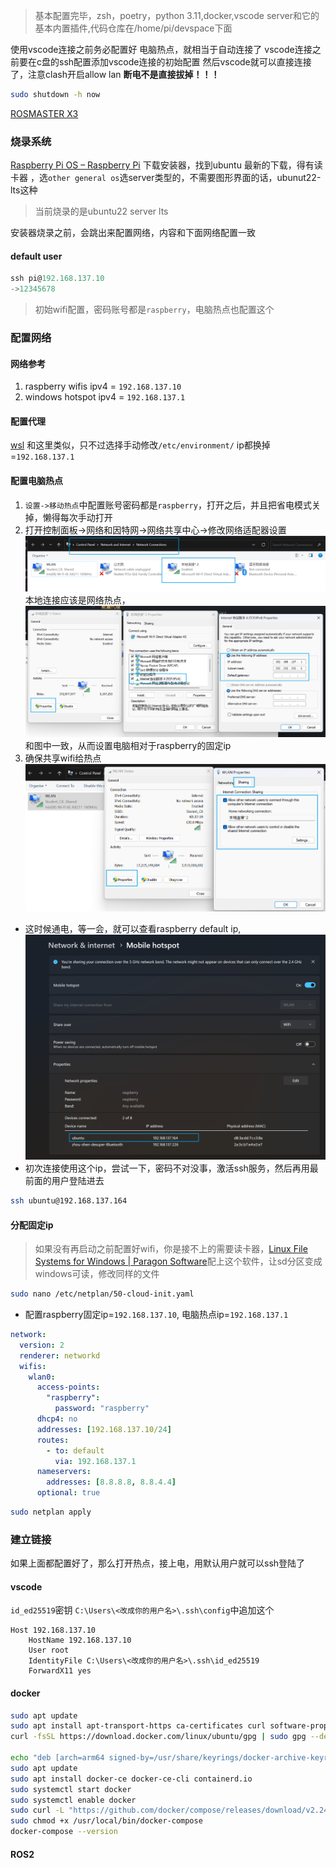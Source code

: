> 基本配置完毕，zsh，poetry，python 3.11,docker,vscode server和它的基本内置插件,代码仓库在/home/pi/devspace下面


使用vscode连接之前务必配置好 电脑热点，就相当于自动连接了
vscode连接之前要在c盘的ssh配置添加vscode连接的初始配置
然后vscode就可以直接连接了，注意clash开启allow lan
**断电不是直接拔掉！！！**

```bash
sudo shutdown -h now
```

[ROSMASTER X3](https://www.yahboom.com/study/ROSMASTER-X3)

### 烧录系统

[Raspberry Pi OS – Raspberry Pi](https://www.raspberrypi.com/software/)
下载安装器，找到ubuntu 最新的下载，得有读卡器
，选`other general os`选server类型的，不需要图形界面的话，ubunut22-lts这种

> 当前烧录的是ubuntu22 server lts

安装器烧录之前，会跳出来配置网络，内容和下面网络配置一致

#### default user

```powershell
ssh pi@192.168.137.10
->12345678
```

> 初始wifi配置，密码账号都是`raspberry`，电脑热点也配置这个

### 配置网络

#### 网络参考

1. raspberry wifis ipv4 = `192.168.137.10`
2. windows hotspot ipv4 = `192.168.137.1`

#### 配置代理

[wsl](docs/OS/Ubuntu/wsl#proxy) 和这里类似，只不过选择手动修改`/etc/environment/`
ip都换掉=`192.168.137.1`

#### 配置电脑热点

1. `设置->移动热点`中配置账号密码都是`raspberry`，打开之后，并且把省电模式关掉，懒得每次手动打开
2. 打开控制面板->网络和因特网->网络共享中心->修改网络适配器设置
   ![../../../assets/Pasted_image_20240308163716.png](../../../assets/Pasted_image_20240308163716.png)本地连接应该是网络热点，![../../../assets/Pasted_image_20240308163830.png](../../../assets/Pasted_image_20240308163830.png)
   和图中一致，从而设置电脑相对于raspberry的固定ip
3. 确保共享wifi给热点
   ![../../../assets/Pasted_image_20240308164303.png](../../../assets/Pasted_image_20240308164303.png)

- 这时候通电，等一会，就可以查看raspberry default ip,
  ![../../../assets/Pasted_image_20240308162607.png](../../../assets/Pasted_image_20240308162607.png)
- 初次连接使用这个ip，尝试一下，密码不对没事，激活ssh服务，然后再用最前面的用户登陆进去

```bash
ssh ubuntu@192.168.137.164
```

#### 分配固定ip

> 如果没有再启动之前配置好wifi，你是接不上的需要读卡器，[Linux File Systems for Windows | Paragon Software](https://www.paragon-software.com/us/home/linuxfs-windows/)配上这个软件，让sd分区变成windows可读，修改同样的文件

```bash
sudo nano /etc/netplan/50-cloud-init.yaml
```

- 配置raspberry固定ip=`192.168.137.10`, 电脑热点ip=`192.168.137.1`

```yaml
network:
  version: 2
  renderer: networkd
  wifis:
    wlan0:
      access-points:
        "raspberry":
          password: "raspberry"
      dhcp4: no
      addresses: [192.168.137.10/24]
      routes:
        - to: default
          via: 192.168.137.1
      nameservers:
        addresses: [8.8.8.8, 8.8.4.4]
      optional: true
```

```bash
sudo netplan apply
```

### 建立链接

如果上面都配置好了，那么打开热点，接上电，用默认用户就可以ssh登陆了

#### vscode

`id_ed25519`密钥
`C:\Users\<改成你的用户名>\.ssh\config`中追加这个

```
Host 192.168.137.10
    HostName 192.168.137.10
    User root
    IdentityFile C:\Users\<改成你的用户名>\.ssh\id_ed25519
    ForwardX11 yes
```

#### docker

```bash
sudo apt update
sudo apt install apt-transport-https ca-certificates curl software-properties-common
curl -fsSL https://download.docker.com/linux/ubuntu/gpg | sudo gpg --dearmor -o /usr/share/keyrings/docker-archive-keyring.gpg

echo "deb [arch=arm64 signed-by=/usr/share/keyrings/docker-archive-keyring.gpg] https://download.docker.com/linux/ubuntu jammy stable" | sudo tee /etc/apt/sources.list.d/docker.list > /dev/null
sudo apt update
sudo apt install docker-ce docker-ce-cli containerd.io
sudo systemctl start docker
sudo systemctl enable docker
sudo curl -L "https://github.com/docker/compose/releases/download/v2.24.1/docker-compose-$(uname -s)-$(uname -m)" -o /usr/local/bin/docker-compose
sudo chmod +x /usr/local/bin/docker-compose
docker-compose --version

```

#### ROS2
